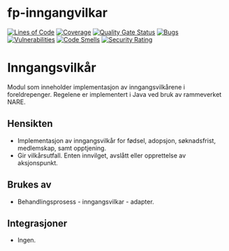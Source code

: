 fp-inngangvilkar
================
[![Lines of Code](https://sonarcloud.io/api/project_badges/measure?project=navikt_fp-inngangvilkar&metric=ncloc)](https://sonarcloud.io/summary/new_code?id=navikt_fp-inngangvilkar)
[![Coverage](https://sonarcloud.io/api/project_badges/measure?project=navikt_fp-inngangvilkar&metric=coverage)](https://sonarcloud.io/summary/new_code?id=navikt_fp-inngangvilkar)
[![Quality Gate Status](https://sonarcloud.io/api/project_badges/measure?project=navikt_fp-inngangvilkar&metric=alert_status)](https://sonarcloud.io/dashboard?id=navikt_fp-inngangvilkar)
[![Bugs](https://sonarcloud.io/api/project_badges/measure?project=navikt_fp-inngangvilkar&metric=bugs)](https://sonarcloud.io/dashboard?id=navikt_fp-inngangvilkar)
[![Vulnerabilities](https://sonarcloud.io/api/project_badges/measure?project=navikt_fp-inngangvilkar&metric=vulnerabilities)](https://sonarcloud.io/summary/new_code?id=navikt_fp-inngangvilkar)
[![Code Smells](https://sonarcloud.io/api/project_badges/measure?project=navikt_fp-inngangvilkar&metric=code_smells)](https://sonarcloud.io/summary/new_code?id=navikt_fp-inngangvilkar)
[![Security Rating](https://sonarcloud.io/api/project_badges/measure?project=navikt_fp-inngangvilkar&metric=security_rating)](https://sonarcloud.io/summary/new_code?id=navikt_fp-inngangvilkar)

# Inngangsvilkår

Modul som inneholder implementasjon av inngangsvilkårene i foreldrepenger. Regelene er implementert i Java ved bruk av rammeverket NARE.

## Hensikten

* Implementasjon av inngangsvilkår for fødsel, adopsjon, søknadsfrist, medlemskap, samt opptjening.
* Gir vilkårsutfall. Enten innvilget, avslått eller opprettelse av aksjonspunkt.

## Brukes av

* Behandlingsprosess - inngangsvilkar - adapter.

## Integrasjoner

* Ingen.
